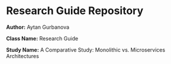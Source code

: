 # Research Guide Repository

**Author:** Aytan Gurbanova

**Class Name:** Research Guide

**Study Name:** A Comparative Study: Monolithic vs. Microservices Architectures
